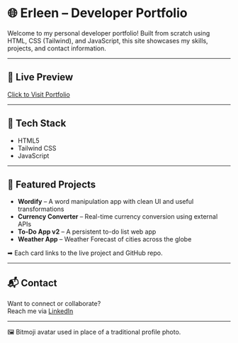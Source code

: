 # 🌐 Erleen – Developer Portfolio

Welcome to my personal developer portfolio! Built from scratch using HTML, CSS (Tailwind), and JavaScript, this site showcases my skills, projects, and contact information.

---

## 📁 Live Preview
[Click to Visit Portfolio](https://erleen0307.github.io/portfolio/)

---

## 🔧 Tech Stack
- HTML5
- Tailwind CSS
- JavaScript

--- 

## 💼 Featured Projects
- **Wordify** – A word manipulation app with clean UI and useful transformations
- **Currency Converter** – Real-time currency conversion using external APIs
- **To-Do App v2** – A persistent to-do list web app
- **Weather App** – Weather Forecast of cities across the globe

➡ Each card links to the live project and GitHub repo.

---

## 📬 Contact
Want to connect or collaborate?  
Reach me via [LinkedIn](https://www.linkedin.com/in/erleen-kaur-414650361)

---

🖼 Bitmoji avatar used in place of a traditional profile photo.

